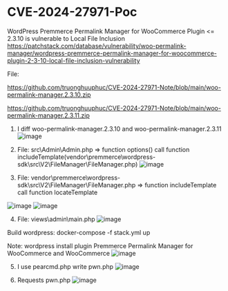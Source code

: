 # CVE-2024-27971-Poc
WordPress Premmerce Permalink Manager for WooCommerce Plugin <= 2.3.10 is vulnerable to Local File Inclusion
https://patchstack.com/database/vulnerability/woo-permalink-manager/wordpress-premmerce-permalink-manager-for-woocommerce-plugin-2-3-10-local-file-inclusion-vulnerability

File:

https://github.com/truonghuuphuc/CVE-2024-27971-Note/blob/main/woo-permalink-manager.2.3.10.zip

https://github.com/truonghuuphuc/CVE-2024-27971-Note/blob/main/woo-permalink-manager.2.3.11.zip


1. I diff woo-permalink-manager.2.3.10 and woo-permalink-manager.2.3.11
![image](https://github.com/truonghuuphuc/CVE-2024-27971-Note/assets/20487674/af9616e9-b731-4f48-b287-36693662cfc7)



3. File: src\Admin\Admin.php => function options() call function includeTemplate(vendor\premmerce\wordpress-sdk\src\V2\FileManager\FileManager.php)
![image](https://github.com/truonghuuphuc/CVE-2024-27971-Note/assets/20487674/a082d1aa-4bfe-42fd-87e4-eac3cc80d363)

4. File: vendor\premmerce\wordpress-sdk\src\V2\FileManager\FileManager.php => function includeTemplate call function locateTemplate

![image](https://github.com/truonghuuphuc/CVE-2024-27971-Note/assets/20487674/30ef699a-8d46-480a-84bd-a46bde74d006)
![image](https://github.com/truonghuuphuc/CVE-2024-27971-Note/assets/20487674/642bd242-38ad-4928-8fa9-d9e6508a083d)

4. File: views\admin\main.php
![image](https://github.com/truonghuuphuc/CVE-2024-27971-Note/assets/20487674/6b385e8b-74c5-45c3-83de-6189087136a4)

Build wordpress: docker-compose -f stack.yml up

Note: wordpress install plugin Premmerce Permalink Manager for WooCommerce and WooCommerce
![image](https://github.com/truonghuuphuc/CVE-2024-27971-Note/assets/20487674/dfd652d6-d28b-4fdc-a24e-df6ca4ea72f7)


5. I use pearcmd.php write pwn.php
![image](https://github.com/truonghuuphuc/CVE-2024-27971-Note/assets/20487674/12dfc88e-86a0-4c3b-84a2-cb887097e0bf)

6. Requests pwn.php
![image](https://github.com/truonghuuphuc/CVE-2024-27971-Note/assets/20487674/6ab06f37-d31f-43f4-a718-39e89695e5b4)
